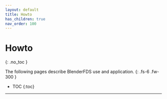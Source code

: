 ```yaml
---
layout: default
title: Howto
has_children: true
nav_order: 100
---
```


# Howto
{: .no_toc }

The following pages describe BlenderFDS use and application.
{: .fs-6 .fw-300 }

* TOC
{:toc}

---




